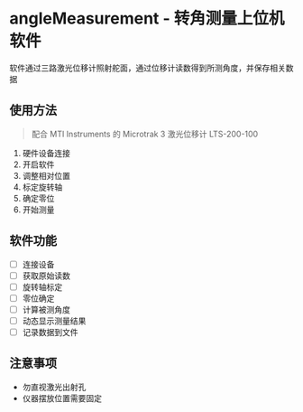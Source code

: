 # angleMeasurement - 转角测量上位机软件

软件通过三路激光位移计照射舵面，通过位移计读数得到所测角度，并保存相关数据



## 使用方法

> 配合 MTI Instruments 的 Microtrak 3 激光位移计 LTS-200-100

1. 硬件设备连接
2. 开启软件
3. 调整相对位置
4. 标定旋转轴
5. 确定零位
6. 开始测量

## 软件功能

- [ ] 连接设备
- [ ] 获取原始读数
- [ ] 旋转轴标定
- [ ] 零位确定
- [ ] 计算被测角度
- [ ] 动态显示测量结果
- [ ] 记录数据到文件

## 注意事项

- 勿直视激光出射孔
- 仪器摆放位置需要固定
